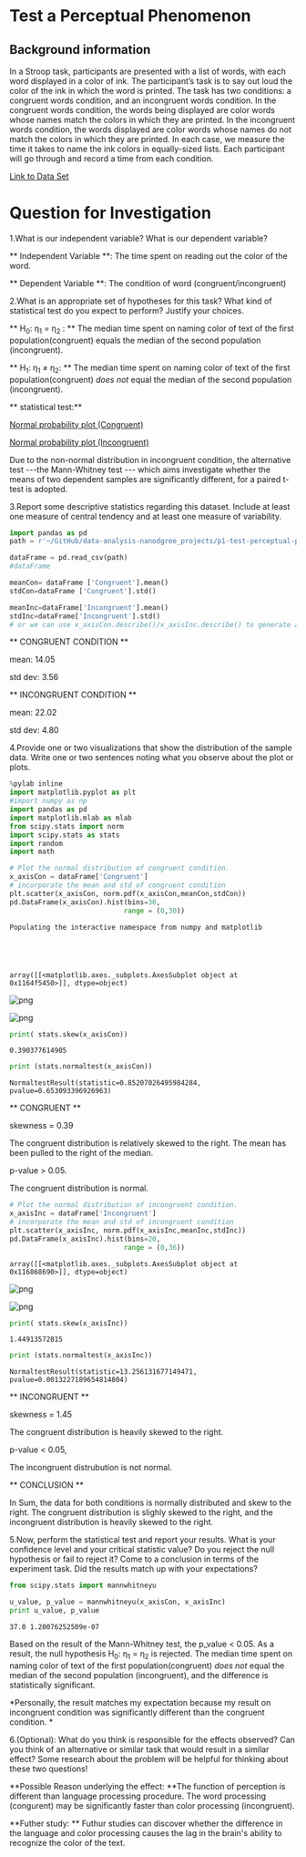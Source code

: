 
# Test a Perceptual Phenomenon

## Background information

In a Stroop task, participants are presented with a list of words, with each word displayed in a color of ink. The participant’s task is to say out loud the color of the ink in which the word is printed. The task has two conditions: a congruent words condition, and an incongruent words condition. In the congruent words condition, the words being displayed are color words whose names match the colors in which they are printed. In the incongruent words condition, the words displayed are color words whose names do not match the colors in which they are printed. In each case, we measure the time it takes to name the ink colors in equally-sized lists. Each participant will go through and record a time from each condition.

[Link to Data Set](https://github.com/ronafan/data-analysis-nanodgree_projects/blob/master/p1-perceptual-phenomenon/stroopdata.csv)  


# Question for Investigation 

1.What is our independent variable? What is our dependent variable?

** Independent Variable **: The time spent on reading out the color of the word.

** Dependent Variable **: The condition of word (congruent/incongruent)

2.What is an appropriate set of hypotheses for this task? What kind of statistical test do you expect to perform? Justify your choices.

** H<sub>0</sub>: η<sub>1</sub> = η<sub>2</sub> : ** The median time spent on naming color of text of the first population(congruent) equals the median of the second population (incongruent).

** H<sub>1</sub>: η<sub>1</sub> ≠ η<sub>2</sub>: ** The median time spent on naming color of text of the first population(congruent) *does not* equal the median of the second population (incongruent).

** statistical test:**

 [Normal probability plot (Congruent)](https://github.com/ronafan/data-analysis-nanodgree_projects/blob/master/p1-test-perceptual-phenomenon/nom_con.png) 

[Normal probability plot (Incongruent)](https://github.com/ronafan/data-analysis-nanodgree_projects/blob/master/p1-test-perceptual-phenomenon/nom_inc.png)

Due to the non-normal distribution in incongruent condition, the alternative test ---the Mann-Whitney test --- which aims investigate whether the means of two dependent samples are significantly different, for a paired t-test is adopted. 

3.Report some descriptive statistics regarding this dataset. Include at least one measure of central tendency and at least one measure of variability.


```python
import pandas as pd
path = r'~/GitHub/data-analysis-nanodgree_projects/p1-test-perceptual-phenomenon/stroopdata.csv'

dataFrame = pd.read_csv(path)
#dataFrame
```


```python
meanCon= dataFrame ['Congruent'].mean()
stdCon=dataFrame ['Congruent'].std()
```


```python
meanInc=dataFrame['Incongruent'].mean()
stdInc=dataFrame['Incongruent'].std()
# or we can use x_axisCon.describe()/x_axisInc.describe() to generate a summary of statistics
```

** CONGRUENT CONDITION **

mean: 14.05

std dev: 3.56

** INCONGRUENT CONDITION **

mean: 22.02

std dev: 4.80


4.Provide one or two visualizations that show the distribution of the sample data. Write one or two sentences noting what you observe about the plot or plots.


```python
%pylab inline
import matplotlib.pyplot as plt
#import numpy as np
import pandas as pd
import matplotlib.mlab as mlab
from scipy.stats import norm
import scipy.stats as stats
import random
import math

# Plot the normal distribution of congruent condition.
x_axisCon = dataFrame['Congruent']
# incorporate the mean and std of congruent condition
plt.scatter(x_axisCon, norm.pdf(x_axisCon,meanCon,stdCon))
pd.DataFrame(x_axisCon).hist(bins=30,
                            range = (0,30))
```

    Populating the interactive namespace from numpy and matplotlib





    array([[<matplotlib.axes._subplots.AxesSubplot object at 0x1164f5450>]], dtype=object)




![png](output_13_2.png)



![png](output_13_3.png)



```python
print( stats.skew(x_axisCon))
```

    0.390377614905



```python
print (stats.normaltest(x_axisCon))
```

    NormaltestResult(statistic=0.85207026495984284, pvalue=0.653093396926963)


** CONGRUENT **

skewness = 0.39

The congruent distribution is relatively skewed to the right. The mean has been pulled to the right of the median. 

p-value > 0.05.

The congruent distribution is normal. 


```python
# Plot the normal distribution of incongruent condition.
x_axisInc = dataFrame['Incongruent']
# incorporate the mean and std of incongruent condition
plt.scatter(x_axisInc, norm.pdf(x_axisInc,meanInc,stdInc))
pd.DataFrame(x_axisInc).hist(bins=20,
                            range = (0,36))
```




    array([[<matplotlib.axes._subplots.AxesSubplot object at 0x116868690>]], dtype=object)




![png](output_17_1.png)



![png](output_17_2.png)



```python
print( stats.skew(x_axisInc))
```

    1.44913572815



```python
print (stats.normaltest(x_axisInc))
```

    NormaltestResult(statistic=13.256131677149471, pvalue=0.0013227189654814804)


** INCONGRUENT **

skewness = 1.45

The congruent distribution is heavily skewed to the right. 

p-value < 0.05,

The incongruent distrubution is not normal. 

** CONCLUSION **

In Sum, the data for both conditions is normally distributed and skew to the right. The congruent distribution is slighly skewed to the right, and the incongruent distribution is heavily skewed to the right.

5.Now, perform the statistical test and report your results. What is your confidence level and your critical statistic value? Do you reject the null hypothesis or fail to reject it? Come to a conclusion in terms of the experiment task. Did the results match up with your expectations?


```python
from scipy.stats import mannwhitneyu

u_value, p_value = mannwhitneyu(x_axisCon, x_axisInc)
print u_value, p_value
```

    37.0 1.20076252509e-07


Based on the result of the Mann-Whitney test, the p_value < 0.05. As a result, the null hypothesis H<sub>0</sub>: η<sub>1</sub> = η<sub>2</sub> is rejected. The median time spent on naming color of text of the first population(congruent) *does not* equal the median of the second population (incongruent), and the difference is statistically significant. 

*Personally, the result matches my expectation because my result on incongruent condition was significantly different than the congruent condition. *

6.(Optional): What do you think is responsible for the effects observed? Can you think of an alternative or similar task that would result in a similar effect? Some research about the problem will be helpful for thinking about these two questions!

**Possible Reason underlying the effect: **The function of perception is different than language processing procedure. The word processing (congurent) may be significantly faster than color processing (incongruent). 

**Futher study: ** Futhur studies can discover whether the difference in the language and color processing causes the lag in the brain's ability to recognize the color of the text. 

